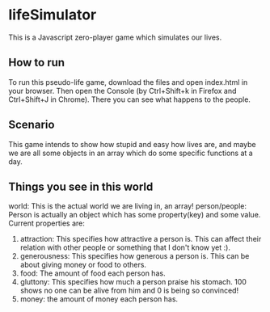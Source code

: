# lifeSimulator
This is a Javascript zero-player game which simulates our lives.

## How to run
To run this pseudo-life game, download the files and open index.html in your browser. Then open the Console (by Ctrl+Shift+k in Firefox and Ctrl+Shift+J in Chrome). There you can see what happens to the people.

## Scenario
This game intends to show how stupid and easy how lives are, and maybe we are all some objects in an array which do some specific functions at a day.

## Things you see in this world
world: This is the actual world we are living in, an array!
person/people: Person is actually an object which has some property(key) and some value.
Current properties are:
1) attraction: This specifies how attractive a person is. This can affect their relation with other people or something that I don't know yet :).
2) generousness: This specifies how generous a person is. This can be about giving money or food to others.
3) food: The amount of food each person has.
4) gluttony: This specifies how much a person praise his stomach. 100 shows no one can be alive from him and 0 is being so convinced!
5) money: the amount of money each person has.
